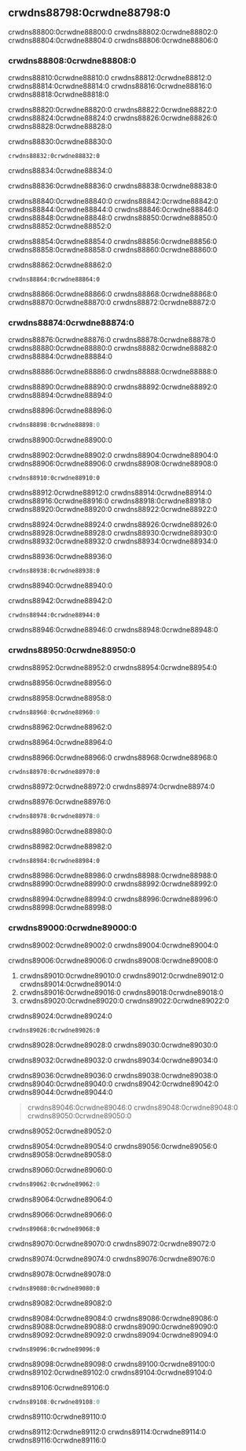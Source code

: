 <!-- Old heading. Do not remove or links may break. -->
<a id="closures-anonymous-functions-that-can-capture-their-environment"></a>

## crwdns88798:0crwdne88798:0

crwdns88800:0crwdne88800:0 crwdns88802:0crwdne88802:0 crwdns88804:0crwdne88804:0 crwdns88806:0crwdne88806:0

<!-- Old headings. Do not remove or links may break. -->
<a id="creating-an-abstraction-of-behavior-with-closures"></a>
<a id="refactoring-using-functions"></a>
<a id="refactoring-with-closures-to-store-code"></a>

### crwdns88808:0crwdne88808:0

crwdns88810:0crwdne88810:0 crwdns88812:0crwdne88812:0 crwdns88814:0crwdne88814:0 crwdns88816:0crwdne88816:0 crwdns88818:0crwdne88818:0

crwdns88820:0crwdne88820:0 crwdns88822:0crwdne88822:0 crwdns88824:0crwdne88824:0 crwdns88826:0crwdne88826:0 crwdns88828:0crwdne88828:0

<span class="filename">crwdns88830:0crwdne88830:0</span>

```rust,noplayground
crwdns88832:0crwdne88832:0
```

<span class="caption">crwdns88834:0crwdne88834:0</span>

crwdns88836:0crwdne88836:0 crwdns88838:0crwdne88838:0

crwdns88840:0crwdne88840:0 crwdns88842:0crwdne88842:0 crwdns88844:0crwdne88844:0<!-- ignore --> crwdns88846:0crwdne88846:0 crwdns88848:0crwdne88848:0 crwdns88850:0crwdne88850:0 crwdns88852:0crwdne88852:0

crwdns88854:0crwdne88854:0 crwdns88856:0crwdne88856:0 crwdns88858:0crwdne88858:0 crwdns88860:0crwdne88860:0

crwdns88862:0crwdne88862:0

```console
crwdns88864:0crwdne88864:0
```

crwdns88866:0crwdne88866:0 crwdns88868:0crwdne88868:0 crwdns88870:0crwdne88870:0 crwdns88872:0crwdne88872:0

### crwdns88874:0crwdne88874:0

crwdns88876:0crwdne88876:0 crwdns88878:0crwdne88878:0 crwdns88880:0crwdne88880:0 crwdns88882:0crwdne88882:0 crwdns88884:0crwdne88884:0

crwdns88886:0crwdne88886:0 crwdns88888:0crwdne88888:0

crwdns88890:0crwdne88890:0 crwdns88892:0crwdne88892:0 crwdns88894:0crwdne88894:0

<span class="filename">crwdns88896:0crwdne88896:0</span>

```rust
crwdns88898:0crwdne88898:0
```


<span class="caption">crwdns88900:0crwdne88900:0</span>

crwdns88902:0crwdne88902:0 crwdns88904:0crwdne88904:0 crwdns88906:0crwdne88906:0 crwdns88908:0crwdne88908:0

```rust,ignore
crwdns88910:0crwdne88910:0
```

crwdns88912:0crwdne88912:0 crwdns88914:0crwdne88914:0 crwdns88916:0crwdne88916:0 crwdns88918:0crwdne88918:0 crwdns88920:0crwdne88920:0 crwdns88922:0crwdne88922:0

crwdns88924:0crwdne88924:0 crwdns88926:0crwdne88926:0 crwdns88928:0crwdne88928:0 crwdns88930:0crwdne88930:0 crwdns88932:0crwdne88932:0 crwdns88934:0crwdne88934:0

<span class="filename">crwdns88936:0crwdne88936:0</span>

```rust,ignore,does_not_compile
crwdns88938:0crwdne88938:0
```


<span class="caption">crwdns88940:0crwdne88940:0</span>

crwdns88942:0crwdne88942:0

```console
crwdns88944:0crwdne88944:0
```

crwdns88946:0crwdne88946:0 crwdns88948:0crwdne88948:0

### crwdns88950:0crwdne88950:0

crwdns88952:0crwdne88952:0 crwdns88954:0crwdne88954:0

crwdns88956:0crwdne88956:0

<span class="filename">crwdns88958:0crwdne88958:0</span>

```rust
crwdns88960:0crwdne88960:0
```


<span class="caption">crwdns88962:0crwdne88962:0</span>

crwdns88964:0crwdne88964:0

crwdns88966:0crwdne88966:0 crwdns88968:0crwdne88968:0

```console
crwdns88970:0crwdne88970:0
```

crwdns88972:0crwdne88972:0 crwdns88974:0crwdne88974:0

<span class="filename">crwdns88976:0crwdne88976:0</span>

```rust
crwdns88978:0crwdne88978:0
```


<span class="caption">crwdns88980:0crwdne88980:0</span>

crwdns88982:0crwdne88982:0

```console
crwdns88984:0crwdne88984:0
```

crwdns88986:0crwdne88986:0 crwdns88988:0crwdne88988:0 crwdns88990:0crwdne88990:0 crwdns88992:0crwdne88992:0

crwdns88994:0crwdne88994:0 crwdns88996:0crwdne88996:0 crwdns88998:0crwdne88998:0

<!-- Old headings. Do not remove or links may break. -->
<a id="storing-closures-using-generic-parameters-and-the-fn-traits"></a>
<a id="limitations-of-the-cacher-implementation"></a>
<a id="moving-captured-values-out-of-the-closure-and-the-fn-traits"></a>

### crwdns89000:0crwdne89000:0

crwdns89002:0crwdne89002:0 crwdns89004:0crwdne89004:0

crwdns89006:0crwdne89006:0 crwdns89008:0crwdne89008:0

1. crwdns89010:0crwdne89010:0 crwdns89012:0crwdne89012:0 crwdns89014:0crwdne89014:0
2. crwdns89016:0crwdne89016:0 crwdns89018:0crwdne89018:0
3. crwdns89020:0crwdne89020:0 crwdns89022:0crwdne89022:0

crwdns89024:0crwdne89024:0

```rust,ignore
crwdns89026:0crwdne89026:0
```

crwdns89028:0crwdne89028:0 crwdns89030:0crwdne89030:0

crwdns89032:0crwdne89032:0 crwdns89034:0crwdne89034:0

crwdns89036:0crwdne89036:0 crwdns89038:0crwdne89038:0 crwdns89040:0crwdne89040:0 crwdns89042:0crwdne89042:0 crwdns89044:0crwdne89044:0

> crwdns89046:0crwdne89046:0 crwdns89048:0crwdne89048:0 crwdns89050:0crwdne89050:0

crwdns89052:0crwdne89052:0

crwdns89054:0crwdne89054:0 crwdns89056:0crwdne89056:0 crwdns89058:0crwdne89058:0

<span class="filename">crwdns89060:0crwdne89060:0</span>

```rust
crwdns89062:0crwdne89062:0
```


<span class="caption">crwdns89064:0crwdne89064:0</span>

crwdns89066:0crwdne89066:0

```console
crwdns89068:0crwdne89068:0
```

crwdns89070:0crwdne89070:0 crwdns89072:0crwdne89072:0

crwdns89074:0crwdne89074:0 crwdns89076:0crwdne89076:0

<span class="filename">crwdns89078:0crwdne89078:0</span>

```rust,ignore,does_not_compile
crwdns89080:0crwdne89080:0
```


<span class="caption">crwdns89082:0crwdne89082:0</span>

crwdns89084:0crwdne89084:0 crwdns89086:0crwdne89086:0 crwdns89088:0crwdne89088:0 crwdns89090:0crwdne89090:0 crwdns89092:0crwdne89092:0 crwdns89094:0crwdne89094:0

```console
crwdns89096:0crwdne89096:0
```

crwdns89098:0crwdne89098:0 crwdns89100:0crwdne89100:0 crwdns89102:0crwdne89102:0 crwdns89104:0crwdne89104:0

<span class="filename">crwdns89106:0crwdne89106:0</span>

```rust
crwdns89108:0crwdne89108:0
```


<span class="caption">crwdns89110:0crwdne89110:0</span>

crwdns89112:0crwdne89112:0 crwdns89114:0crwdne89114:0 crwdns89116:0crwdne89116:0
